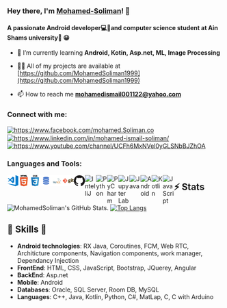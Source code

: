 
### Hey there, I'm [Mohamed-Soliman](https://github.com/MohamedSoliman1999)! 👋
<h4 align="left">A passionate Android developer💻📱and computer science student at Ain Shams university🏫 😀</h4>

- 🌱 I’m currently learning **Android, Kotin, Asp.net, ML, Image Processing**

- 👨‍💻 All of my projects are available at [https://github.com/MohamedSoliman1999](https://github.com/MohamedSoliman1999)

- 📫 How to reach me **mohamedismail001122@yahoo.com**

<p align="left">
<h3 align="left">Connect with me:</h3>
<a href="https://www.facebook.com/mohamed.Soliman.co" target="blank"><img align="center" src="https://cdn.jsdelivr.net/npm/simple-icons@3.0.1/icons/facebook.svg" alt="https://www.facebook.com/mohamed.Soliman.co" height="30" width="40" /></a>
<a href="https://www.linkedin.com/in/mohamed-ismail-soliman/" target="blank"><img align="center" src="https://cdn.jsdelivr.net/npm/simple-icons@3.0.1/icons/linkedin.svg" alt="https://www.linkedin.com/in/mohamed-ismail-soliman/" height="30" width="40" /></a>
<a href="https://www.youtube.com/channel/UCFh6MxNVel0yGLSNbBJZhOA" target="blank"><img align="center" src="https://cdn.jsdelivr.net/npm/simple-icons@3.0.1/icons/youtube.svg" alt="https://www.youtube.com/channel/UCFh6MxNVel0yGLSNbBJZhOA" height="30" width="40" /></a>
</p>

### Languages and Tools:

<img align="left" alt="Visual Studio Code" width="26px" src="https://raw.githubusercontent.com/github/explore/80688e429a7d4ef2fca1e82350fe8e3517d3494d/topics/visual-studio-code/visual-studio-code.png" />
<img align="left" alt="HTML5" width="26px" src="https://raw.githubusercontent.com/github/explore/80688e429a7d4ef2fca1e82350fe8e3517d3494d/topics/html/html.png" />
<img align="left" alt="CSS3" width="26px" src="https://raw.githubusercontent.com/github/explore/80688e429a7d4ef2fca1e82350fe8e3517d3494d/topics/css/css.png" />
<img align="left" alt="SQL" width="26px" src="https://raw.githubusercontent.com/github/explore/80688e429a7d4ef2fca1e82350fe8e3517d3494d/topics/sql/sql.png" />
<img align="left" alt="MySQL" width="26px" src="https://raw.githubusercontent.com/github/explore/80688e429a7d4ef2fca1e82350fe8e3517d3494d/topics/mysql/mysql.png" />
<img align="left" alt="Git" width="26px" src="https://raw.githubusercontent.com/github/explore/80688e429a7d4ef2fca1e82350fe8e3517d3494d/topics/git/git.png" />
<img align="left" alt="GitHub" width="26px" src="https://raw.githubusercontent.com/github/explore/78df643247d429f6cc873026c0622819ad797942/topics/github/github.png" />
<img align="left" alt="IntelliJ" width="26px" src="https://www.kite.com/wp-content/uploads/2020/10/intellij.png" />
<img align="left" alt="Python" width="26px" src="https://www.kite.com/wp-content/uploads/2020/10/python-1.png" />
<img align="left" alt="PyCharm" width="26px" src="https://www.kite.com/wp-content/uploads/2020/10/pycharm.png" />
<img align="left" alt="Jupyter Lab" width="26px" src="https://www.kite.com/wp-content/uploads/2020/10/jupyter.png" />
<img align="left" alt="Java" width="26px" src="https://www.kite.com/wp-content/uploads/2020/10/java.png" />
<img align="left" alt="Android" width="26px" src="https://www.kite.com/wp-content/uploads/2020/10/android_studio.png" />
<img align="left" alt="Kotlin" width="26px" src="https://www.kite.com/wp-content/uploads/2020/10/kotlin.png" />
<img align="left" alt="JavaScript" width="26px" src="https://www.kite.com/wp-content/uploads/2020/10/javascript.png" />



## ⚡ Stats
![MohamedSoliman's GitHub Stats](https://github-readme-stats.vercel.app/api?username=MohamedSoliman1999&hide=["issues"]&show_icons=true).   [![Top Langs](https://github-readme-stats.vercel.app/api/top-langs/?username=MohamedSoliman1999&layout=compact&theme=radical)](https://github.com/MohamedSoliman1999?tab=repositories)


##  🎉 Skills  🎉
- **Android technologies**: RX Java, Coroutines, FCM, Web RTC, Architicture components, Navigation components, work manager, Dependancy Injection
- **FrontEnd**: HTML, CSS, JavaScript, Bootstrap, JQuerey, Angular
- **BackEnd**: Asp.net
- **Mobile**: Android
- **Databases**: Oracle, SQL Server, Room DB, MySQL
- **Languages**: C++, Java, Kotlin, Python, C#, MatLap, C, C with Arduino
